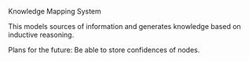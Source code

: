 Knowledge Mapping System

This models sources of information and generates knowledge based on inductive reasoning.

Plans for the future:
Be able to store confidences of nodes.
